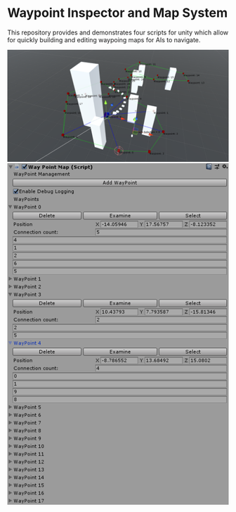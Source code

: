 # Waypoint Inspector and Map System

This repository provides and demonstrates four scripts for unity which allow for quickly building and editing waypoing maps for AIs to navigate.

![alt text](https://github.com/Mike430/RobotMountainPlatformer/blob/master/GITHUB_Image_3D_Scene.PNG)
![alt text](https://github.com/Mike430/RobotMountainPlatformer/blob/master/GITHUB_Image_Inspector.PNG)